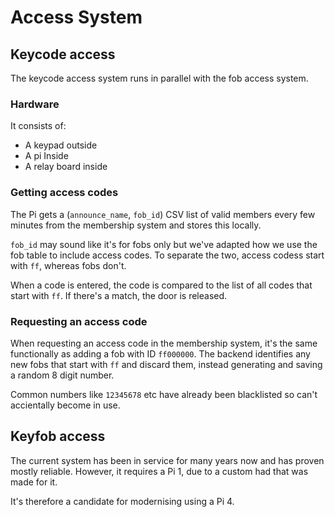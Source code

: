 # Access System

## Keycode access
The keycode access system runs in parallel with the fob access system. 

### Hardware

It consists of:

- A keypad outside
- A pi Inside
- A relay board inside

### Getting access codes
The Pi gets a (`announce_name`, `fob_id`) CSV list of valid members every few minutes from the membership system and stores this locally.

`fob_id` may sound like it's for fobs only but we've adapted how we use the fob table to include access codes. To separate the two, access codess start with `ff`, whereas fobs don't.

When a code is entered, the code is compared to the list of all codes that start with `ff`. If there's a match, the door is released.

### Requesting an access code
When requesting an access code in the membership system, it's the same functionally as adding a fob with ID `ff000000`. The backend identifies any new fobs that start with `ff` and discard them, instead generating and saving a random 8 digit number.

Common numbers like `12345678` etc have already been blacklisted so can't accientally become in use.

## Keyfob access
The current system has been in service for many years now and has proven mostly reliable.
However, it requires a Pi 1, due to a custom had that was made for it. 

It's therefore a candidate for modernising using a Pi 4.
